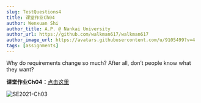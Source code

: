 ```yaml
---
slug: TestQuestions4
title: 课堂作业Ch04
author: Wenxuan Shi
author_title: A.P. @ Nankai University
author_url: https://github.com/walkman617/walkman617
author_image_url: https://avatars.githubusercontent.com/u/9105499?v=4
tags: [assignments]
---
```


Why do requirements change so much? After all, don’t people know what they want?

**课堂作业Ch04：**[点击这里](http://nankai-cs.mikecrm.com/jLpGM6z)

![SE2021-Ch03](/img/assignments/ch04.png)
